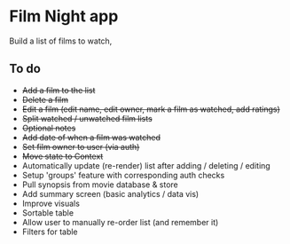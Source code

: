 # Film Night app

Build a list of films to watch,

## To do

- ~~Add a film to the list~~
- ~~Delete a film~~
- ~~Edit a film (edit name, edit owner, mark a film as watched, add ratings)~~
- ~~Split watched / unwatched film lists~~
- ~~Optional notes~~
- ~~Add date of when a film was watched~~
- ~~Set film owner to user (via auth)~~
- ~~Move state to Context~~
- Automatically update (re-render) list after adding / deleting / editing
- Setup 'groups' feature with corresponding auth checks
- Pull synopsis from movie database & store
- Add summary screen (basic analytics / data vis)
- Improve visuals
- Sortable table
- Allow user to manually re-order list (and remember it)
- Filters for table
